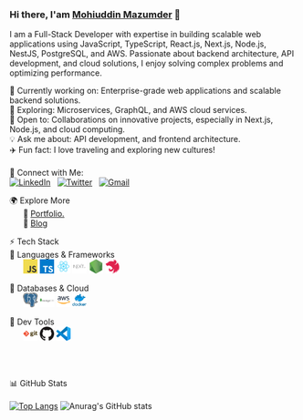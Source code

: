 ### Hi there, I'am [Mohiuddin Mazumder](https://mohiuddin-mazumder.web.app/) 👋 </br>
I am a Full-Stack Developer with expertise in building scalable web applications using JavaScript, TypeScript, React.js, Next.js, Node.js, NestJS, PostgreSQL, and AWS. Passionate about backend architecture, API development, and cloud solutions, I enjoy solving complex problems and optimizing performance.

🚀 Currently working on: Enterprise-grade web applications and scalable backend solutions. </br>
🌱 Exploring: Microservices, GraphQL, and AWS cloud services. </br>
👯 Open to: Collaborations on innovative projects, especially in Next.js, Node.js, and cloud computing. </br>
💡 Ask me about: API development, and frontend architecture. </br>
✈️ Fun fact: I love traveling and exploring new cultures! </br> </br>
🔗 Connect with Me:  
<a href="https://www.linkedin.com/in/mohiuddin-mazumder-2385961b1/"><img alt="LinkedIn" src="https://img.shields.io/badge/LinkedIn-%230077B5.svg?&style=flat&logo=linkedin&logoColor=white"/></a>   <a href="https://twitter.com/MohiuddinMazum1"><img alt="Twitter" src="https://img.shields.io/badge/Twitter-%231DA1F2.svg?&style=flat&logo=twitter&logoColor=white"/></a>   <a href="mailto:mohiuddinmazumder94@gmail.com"><img alt="Gmail" src="https://img.shields.io/badge/Gmail-D14836?style=flat&logo=gmail&logoColor=white" /></a>  

🌍 Explore More </br>
&nbsp; &nbsp; &nbsp; 📜 [Portfolio.](https://mohiuddin-mazumder.web.app/) </br>
&nbsp; &nbsp; &nbsp; 📝 [Blog](https://mohiuddinmazumder94.medium.com/)

⚡ Tech Stack </br> 
🔹 Languages & Frameworks </br>
&nbsp; &nbsp; &nbsp; <code><img height="25" src="https://raw.githubusercontent.com/github/explore/main/topics/javascript/javascript.png"></code> <code><img height="25" src="https://raw.githubusercontent.com/github/explore/main/topics/typescript/typescript.png"></code> <code><img height="25" src="https://raw.githubusercontent.com/github/explore/main/topics/react/react.png"></code> <code><img height="25" src="https://raw.githubusercontent.com/github/explore/main/topics/nextjs/nextjs.png"></code> <code><img height="25" src="https://raw.githubusercontent.com/github/explore/main/topics/nodejs/nodejs.png"></code> <code><img height="25" src="https://raw.githubusercontent.com/github/explore/main/topics/nestjs/nestjs.png"></code>

🔹 Databases & Cloud </br>
&nbsp; &nbsp; &nbsp; <code><img height="25" src="https://raw.githubusercontent.com/github/explore/main/topics/postgresql/postgresql.png"></code> <code><img height="25" src="https://raw.githubusercontent.com/github/explore/main/topics/mongodb/mongodb.png"></code> <code><img height="25" src="https://raw.githubusercontent.com/github/explore/main/topics/aws/aws.png"></code> <code><img height="25" src="https://raw.githubusercontent.com/github/explore/main/topics/docker/docker.png"></code>

🔹 Dev Tools </br> 
&nbsp; &nbsp; &nbsp; <code><img height="25" src="https://raw.githubusercontent.com/github/explore/main/topics/git/git.png"></code> <code><img height="25" src="https://raw.githubusercontent.com/github/explore/main/topics/github/github.png"></code> <code><img height="25" src="https://raw.githubusercontent.com/github/explore/main/topics/visual-studio-code/visual-studio-code.png"></code>

</br></br>

📊 GitHub Stats </br> </br>
[![Top Langs](https://github-readme-stats.vercel.app/api/top-langs/?username=mohiuddin007&layout=compact)](https://github.com/mohiuddin007/github-readme-stats)
![Anurag's GitHub stats](https://github-readme-stats.vercel.app/api?username=mohiuddin007&show_icons=true&theme=radical)

